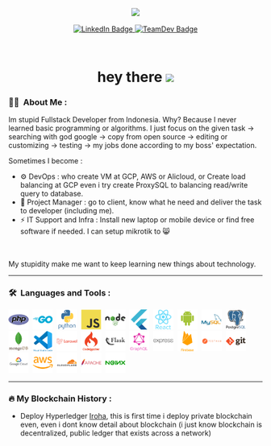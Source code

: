 <p align="center">
  <img src="https://media.giphy.com/media/Ws6T5PN7wHv3cY8xy8/giphy.gif" width="100"/>
</p>
<p align="center">
  <a href="https://www.linkedin.com/in/c-faishal-amrullah">
    <img src="https://img.shields.io/badge/LinkedIn-blue?style=for-the-badge&logo=linkedin&logoColor=white" alt="LinkedIn Badge">
  </a>
  <a href="https://f8-developer.github.io/">
    <img src="https://img.shields.io/badge/TeamDev-black?style=for-the-badge&logo=internetcomputer&logoColor=white" alt="TeamDev Badge">
  </a>
</p>

<p align="center"><img src="https://komarev.com/ghpvc/?username=ax7-cmd&style=flat-square&color=blue" alt=""></p>

<h1 align="center">hey there <img src="https://media.giphy.com/media/hvRJCLFzcasrR4ia7z/giphy.gif" width="40"></h1>

### :man_technologist: &nbsp;About Me :

Im stupid Fullstack Developer from Indonesia. Why? Because I never learned basic programming or algorithms. I just focus on the given task -> searching with god google -> copy from open source -> editing or customizing -> testing -> my jobs done according to my boss' expectation.

Sometimes I become :

- ⚙️ DevOps : who create VM at GCP, AWS or Alicloud, or Create load balancing at GCP even i try create ProxySQL to balancing read/write query to database.
- 🚀 Project Manager : go to client, know what he need and deliver the task to developer (including me).
- ⚡ IT Support and Infra : Install new laptop or mobile device or find free software if needed. I can setup mikrotik to 😸

<br>
<br>My stupidity make me want to keep learning new things about technology.

---

### 🛠 &nbsp;Languages and Tools :

<p>
<img src="https://github.com/devicons/devicon/blob/master/icons/php/php-original.svg" title="PHP" alt="PHP" width="40" height="40"/>&nbsp;
<img src="https://github.com/devicons/devicon/blob/master/icons/go/go-original-wordmark.svg" title="Go" alt="Go" width="40" height="40"/>&nbsp;
<img src="https://github.com/devicons/devicon/blob/master/icons/python/python-original-wordmark.svg" title="Python" alt="Python" width="40" height="40"/>&nbsp;
<img src="https://github.com/devicons/devicon/blob/master/icons/javascript/javascript-original.svg" title="JavaScript" alt="JavaScript" width="40" height="40"/>&nbsp;
<img src="https://github.com/devicons/devicon/blob/master/icons/nodejs/nodejs-original-wordmark.svg" title="NodeJs" alt="NodeJs" width="40" height="40"/>&nbsp;
<img src="https://github.com/devicons/devicon/blob/master/icons/flutter/flutter-original.svg" title="Flutter" alt="Flutter" width="40" height="40"/>&nbsp;
<img src="https://github.com/devicons/devicon/blob/master/icons/react/react-original-wordmark.svg" title="React" alt="React" width="40" height="40"/>&nbsp;
<img src="https://github.com/devicons/devicon/blob/master/icons/android/android-original-wordmark.svg" title="Android Native" alt="Android Native" width="40" height="40"/>&nbsp;
<img src="https://github.com/devicons/devicon/blob/master/icons/mysql/mysql-original-wordmark.svg" title="MySQL"  alt="MySQL" width="40" height="40"/>&nbsp;
<img src="https://github.com/devicons/devicon/blob/master/icons/postgresql/postgresql-original-wordmark.svg" title="PostgreSQL" alt="PostgreSQL " width="40" height="40"/>&nbsp;
<img src="https://github.com/devicons/devicon/blob/master/icons/mongodb/mongodb-original-wordmark.svg"  title="MongoDB" alt="MongoDB" width="40" height="40"/>&nbsp;
<img src="https://github.com/devicons/devicon/blob/master/icons/vscode/vscode-original-wordmark.svg"  title="VsCode" alt="VsCode" width="40" height="40"/>&nbsp;
<img src="https://github.com/devicons/devicon/blob/master/icons/laravel/laravel-original-wordmark.svg"  title="Laravel" alt="Laravel" width="40" height="40"/>&nbsp;
<img src="https://github.com/devicons/devicon/blob/master/icons/codeigniter/codeigniter-plain-wordmark.svg"  title="CI" alt="CI" width="40" height="40"/>&nbsp;
<img src="https://github.com/devicons/devicon/blob/master/icons/flask/flask-original-wordmark.svg"  title="flask" alt="flask" width="40" height="40"/>&nbsp;
<img src="https://github.com/devicons/devicon/blob/master/icons/graphql/graphql-plain-wordmark.svg"  title="graphql" alt="graphql" width="40" height="40"/>&nbsp;
<img src="https://github.com/devicons/devicon/blob/master/icons/express/express-original-wordmark.svg"  title="express" alt="express" width="40" height="40"/>&nbsp;
<img src="https://github.com/devicons/devicon/blob/master/icons/firebase/firebase-plain-wordmark.svg" title="Firebase" alt="Firebase" width="40" height="40"/>&nbsp;
<img src="https://github.com/devicons/devicon/blob/master/icons/postman/postman-original-wordmark.svg" title="Postman"  alt="Postman" width="40" height="40"/>&nbsp;
<img src="https://github.com/devicons/devicon/blob/master/icons/git/git-original-wordmark.svg" title="Git" **alt="Git" width="40" height="40"/>&nbsp;
<img src="https://github.com/devicons/devicon/blob/master/icons/googlecloud/googlecloud-original-wordmark.svg" title="GCP" alt="GCP" width="40" height="40"/>&nbsp;
<img src="https://github.com/devicons/devicon/blob/master/icons/amazonwebservices/amazonwebservices-plain-wordmark.svg" title="AWS" alt="AWS" width="40" height="40"/>&nbsp;
<img src="https://github.com/devicons/devicon/blob/master/icons/cloudflare/cloudflare-original-wordmark.svg" title="cloudflare" alt="cloudflare" width="40" height="40"/>&nbsp;
<img src="https://github.com/devicons/devicon/blob/master/icons/apache/apache-original-wordmark.svg" title="apache" alt="apache" width="40" height="40"/>&nbsp;
<img src="https://github.com/devicons/devicon/blob/master/icons/nginx/nginx-original.svg" title="nginx" alt="nginx" width="40" height="40"/>&nbsp;
</p>

---

### 🔥 My Blockchain History :

- Deploy Hyperledger [Iroha](https://www.hyperledger.org/projects/iroha), this is first time i deploy private blockchain even, even i dont know detail about blockchain (i just know blockchain is decentralized, public ledger that exists across a network)
